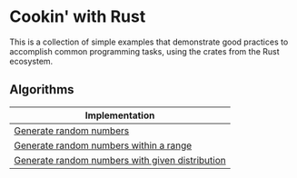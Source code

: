 # Cookin' with Rust 

This is a collection of simple examples that demonstrate good practices to accomplish common programming tasks, using the crates from the Rust ecosystem.

## Algorithms

| Implementation |
|---------------|
| [Generate random numbers](random_num_gen/src/main.rs) |
| [Generate random numbers within a range](random_num_gen_range/src/main.rs) |
| [Generate random numbers with given distribution](random_num_gen_distribution/src/main.rs) |
